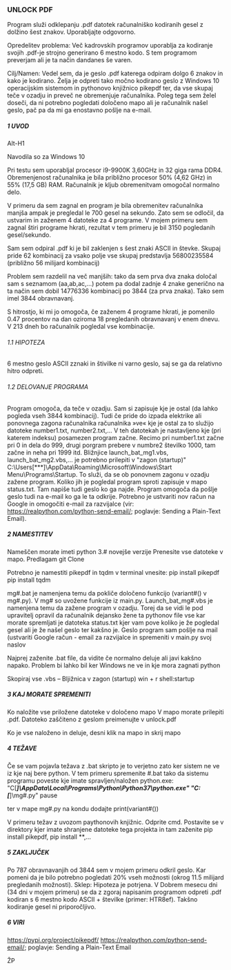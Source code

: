 ﻿### UNLOCK PDF

Program služi odklepanju .pdf datotek računalniško kodiranih gesel z dolžino šest znakov.
Uporabljajte odgovorno.

Opredelitev problema: Več kadrovskih programov uporablja za kodiranje svojih .pdf-je strojno generirano 6 mestno kodo. S tem programom preverjam ali je ta način dandanes še varen.

Cilj/Namen: Vedel sem, da je geslo .pdf katerega odpiram dolgo 6 znakov in kako je kodirano. Želja je odpreti tako močno kodirano geslo z Windows 10 operacijskim sistemom in pythonovo knjižnico pikepdf ter, da vse skupaj teče v ozadju in preveč ne obremenjuje računalnika.
Poleg tega sem želel doseči, da ni potrebno pogledati določeno mapo ali je računalnik našel geslo, pač pa da mi ga enostavno pošlje na e-mail.


##### 1 UVOD
Alt-H1

Navodila so za Windows 10

Pri testu sem uporabljal procesor i9-9900K 3,60GHz in 32 giga rama DDR4.
Obremenjenost računalnika je bila približno procesor 50% (4,62 GHz) in 55% (17,5 GB) RAM. Računalnik je kljub obremenitvam omogočal normalno delo.

V primeru da sem zagnal en program je bila obremenitev računalnika manjša ampak je pregledal le 700 gesel na sekundo. Zato sem se odločil, da ustvarim in zaženem 4 datoteke za 4 programe.
V mojem primeru sem zagnal štiri programe hkrati, rezultat v tem primeru je bil 3150 pogledanih gesel/sekundo.

Sam sem odpiral .pdf ki je bil zaklenjen s šest znaki ASCII in števke. Skupaj pride 62 kombinacij za vsako polje vse skupaj predstavlja
56800235584 (približno 56 milijard kombinacij)

Problem sem razdelil na več manjših: tako da sem prva dva znaka določal sam s seznamom (aa,ab,ac,...) potem pa dodal zadnje 4 znake generično
na ta način sem dobil 14776336 kombinacij po 3844 (za prva znaka). Tako sem imel 3844 obravnavanj.

S hitrostjo, ki mi jo omogoča, če zaženem 4 programe hkrati, je pomenilo 0.47 procentov na dan oziroma 18 pregledanih obravnavanj v enem dnevu.
V 213 dneh bo računalnik pogledal vse kombinacije.

###### 1.1 HIPOTEZA

6 mestno geslo ASCII zznaki in štivilke ni varno geslo, saj se ga da relativno hitro odpreti.


###### 1.2 DELOVANJE PROGRAMA

Program omogoča, da teče v ozadju. Sam si zapisuje kje je ostal (da lahko pogleda vseh 3844 kombinacij). Tudi če pride do izpada elektrike ali ponovnega zagona računalnika računalnika »ve« kje je ostal
za to služijo datoteke number1.txt, number2.txt,... V teh datotekah je nastavljeno kje (pri katerem indeksu) posamezen program začne. Recimo pri number1.txt začne pri 0 in dela do 999, drugi porgram prebere v numbre2 številko 1000, tam začne in neha pri 1999 itd.
Bližnjice launch_bat_mg1.vbs, launch_bat_mg2.vbs,... je potrebno prilepiti v "zagon (startup)" C:\Users\[***]\AppData\Roaming\Microsoft\Windows\Start Menu\Programs\Startup.
To služi, da se ob ponovnem zagonu v ozadju zažene program. Koliko jih je pogledal program sproti zapisuje v mapo status.txt. Tam napiše tudi geslo ko ga najde. Program omogoča da pošlje geslo tudi na e-mail ko ga le ta odkrije.
Potrebno je ustvariti nov račun na Google in omogočiti e-mail za razvijalce (vir: https://realpython.com/python-send-email/; poglavje: Sending a Plain-Text Email).


##### 2 NAMESTITEV

Nameščen morate imeti python 3.# novejše verzije
Prenesite vse datoteke v mapo.
Predlagam git Clone

Potrebno je namestiti pikepdf in tqdm
v terminal vnesite:
pip install pikepdf
pip install tqdm



mg#.bat je namenjena temu da pokliče določeno funkcijo (variant#() v mg#.py). V mg# so uvožene funkcije iz main.py. Launch_bat_mg#.vbs je namenjena temu da zažene program v ozadju. Torej da se vidi le pod upravitelj opravil da računalnik dejansko žene ta pythonov file
vse kar morate spremljati je datoteka status.txt kjer vam pove koliko je že pogledal gesel ali je že našel geslo ter kakšno je. Geslo program sam pošlje na mail (ustvariti Google račun - email za razvijalce in spremeniti v main.py svoj naslov


Najprej zaženite .bat file, da vidite če normalno deluje ali javi kakšno napako. Problem bi lahko bil ker Windows ne ve in kje mora zagnati python

Skopiraj vse .vbs – Bljižnica v zagon (startup) win + r shell:startup


##### 3 KAJ MORATE SPREMENITI

Ko naložite vse priložene datoteke v določeno mapo
V mapo morate prilepiti .pdf. Datoteko zaščiteno z geslom preimenujte v unlock.pdf

Ko je vse naloženo in deluje, desni klik na mapo in skrij mapo

##### 4 TEŽAVE

Če se vam pojavla težava z .bat skripto je to verjetno zato ker sistem ne ve iz kje naj bere python. 
V tem primeru spremenite #.bat tako da sistemu programu poveste kje imate spravljen/naložen python.exe:
"C[***]\AppData\Local\Programs\Python\Python37\python.exe"
"C:\[***]\mg#.py"
pause

ter v mape mg#.py na kondu dodajte print(variant#())

V primeru težav z uvozom paythonovih knjižnic.
Odprite cmd. Postavite se v direktory kjer imate shranjene datoteke tega projekta in tam zaženite pip install pikepdf, pip install **,...

##### 5 ZAKLJUČEK

Po 787 obravnavanjih od 3844 sem v mojem primeru odkril geslo. Kar pomeni da je bilo potrebno pogledati 20% vseh možnosti (okrog 11.5 milijard pregledanih možnosti).
Sklep: Hipoteza je potrjena. V Dobrem mesecu dni (34 dni v mojem primeru) se da z zgoraj napisanim programom odpreti .pdf kodiran s 6 mestno kodo ASCII + številke (primer: HTR8ef).
Takšno kodiranje gesel ni priporočljivo.


##### 6 VIRI

https://pypi.org/project/pikepdf/
https://realpython.com/python-send-email/; poglavje: Sending a Plain-Text Email


ŽP

